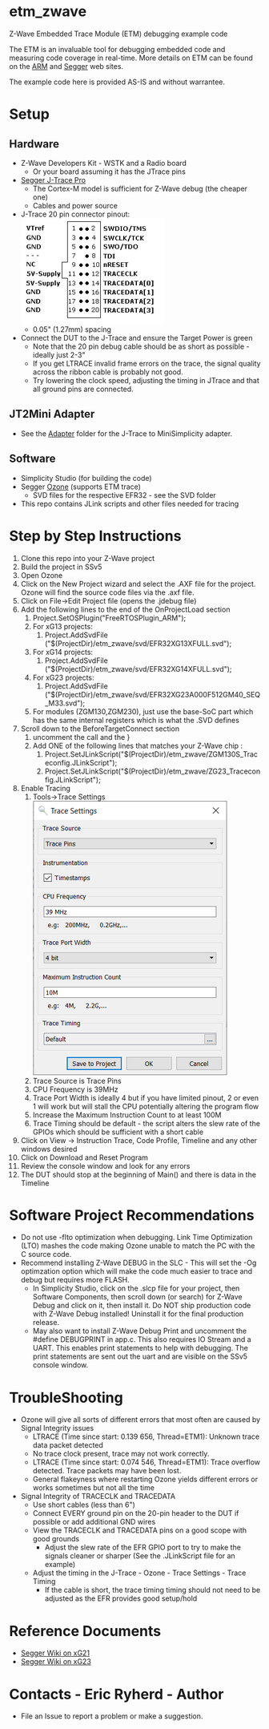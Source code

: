 # etm\_zwave
Z-Wave Embedded Trace Module (ETM) debugging example code

The ETM is an invaluable tool for debugging embedded code and measuring code coverage in real-time.
More details on ETM can be found on the [ARM](https://developer.arm.com/documentation/ddi0337/h/embedded-trace-macrocell/about-the-etm) and [Segger](https://www.segger.com/) web sites.

The example code here is provided AS-IS and without warrantee.

# Setup

## Hardware

- Z-Wave Developers Kit - WSTK and a Radio board
    - Or your board assuming it has the JTrace pins
- [Segger J-Trace Pro](https://www.segger.com/products/debug-probes/j-trace/)
    - The Cortex-M model is sufficient for Z-Wave debug (the cheaper one)
    - Cables and power source
- J-Trace 20 pin connector pinout: ![J-Trace Pinout](./pics/jtrace-pinout.png)
    - 0.05" (1.27mm) spacing
- Connect the DUT to the J-Trace and ensure the Target Power is green
    - Note that the 20 pin debug cable should be as short as possible - ideally just 2-3"
    - If you get LTRACE invalid frame errors on the trace, the signal quality across the ribbon cable is probably not good.
    - Try lowering the clock speed, adjusting the timing in JTrace and that all ground pins are connected.

## JT2Mini Adapter

- See the [Adapter](./adapter/ReadMe.md) folder for the J-Trace to MiniSimplicity adapter.

## Software

- Simplicity Studio (for building the code)
- Segger [Ozone](https://www.segger.com/products/development-tools/ozone-j-link-debugger/]Debugger) (supports ETM trace)
    - SVD files for the respective EFR32 - see the SVD folder
- This repo contains JLink scripts and other files needed for tracing

# Step by Step Instructions

1. Clone this repo into your Z-Wave project
2. Build the project in SSv5
3. Open Ozone
4. Click on the New Project wizard and select the .AXF file for the project. Ozone will find the source code files via the .axf file.
5. Click on File-\>Edit Project file (opens the .jdebug file)
6. Add the following lines to the end of the OnProjectLoad section
    1. Project.SetOSPlugin("FreeRTOSPlugin\_ARM"); 
    1. For xG13 projects:
        1. Project.AddSvdFile ("$(ProjectDir)/etm\_zwave/svd/EFR32XG13XFULL.svd"); 
    1. For xG14 projects:
        1. Project.AddSvdFile ("$(ProjectDir)/etm\_zwave/svd/EFR32XG14XFULL.svd"); 
    1. For xG23 projects:
        1. Project.AddSvdFile ("$(ProjectDir)/etm\_zwave/svd/EFR32XG23A000F512GM40\_SEQ\_M33.svd"); 
    2. For modules (ZGM130,ZGM230), just use the base-SoC part which has the same internal registers which is what the .SVD defines
7. Scroll down to the BeforeTargetConnect section
    1. uncomment the call and the }
    2. Add ONE of the following lines that matches your Z-Wave chip :
        1. Project.SetJLinkScript("$(ProjectDir)/etm_zwave/ZGM130S_Traceconfig.JLinkScript"); 
        1. Project.SetJLinkScript("$(ProjectDir)/etm_zwave/ZG23_Traceconfig.JLinkScript"); 
8. Enable Tracing
    1. Tools-\>Trace Settings ![Trace Settings](./pics/TraceSettings.png)
    2. Trace Source is Trace Pins
    3. CPU Frequency is 39MHz
    4. Trace Port Width is ideally 4 but if you have limited pinout, 2 or even 1 will work but will stall the CPU potentially altering the program flow
    5. Increase the Maximum Instruction Count to at least 100M
    6. Trace Timing should be default - the script alters the slew rate of the GPIOs which should be sufficient with a short cable
9. Click on View -\> Instruction Trace, Code Profile, Timeline and any other windows desired
10. Click on Download and Reset Program  
11. Review the console window and look for any errors
12. The DUT should stop at the beginning of Main() and there is data in the Timeline

# Software Project Recommendations

- Do not use -flto optimization when debugging. Link Time Optimization (LTO) mashes the code making Ozone unable to match the PC with the C source code.
- Recommend installing Z-Wave DEBUG in the SLC - This will set the -Og optimzation option which will make the code much easier to trace and debug but requires more FLASH.
    - In Simplicity Studio, click on the .slcp file for your project, then Software Components, then scroll down (or search) for Z-Wave Debug and click on it, then install it. Do NOT ship production code with Z-Wave Debug installed! Uninstall it for the final production release.
    - May also want to install Z-Wave Debug Print and uncomment the #define DEBUGPRINT in app.c. This also requires IO Stream and a UART. This enables print statements to help with debugging. The print statements are sent out the uart and are visible on the SSv5 console window.

# TroubleShooting

- Ozone will give all sorts of different errors that most often are caused by Signal Integrity issues
    - LTRACE (Time since start: 0.139 656, Thread=ETM1): Unknown trace data packet detected
    - No trace clock present, trace may not work correctly.
    - LTRACE (Time since start: 0.074 546, Thread=ETM1): Trace overflow detected. Trace packets may have been lost.
    - General flakeyness where restarting Ozone yields different errors or works sometimes but not all the time
- Signal Integrity of TRACECLK and TRACEDATA
    - Use short cables (less than 6")
    - Connect EVERY ground pin on the 20-pin header to the DUT if possible or add additional GND wires
    - View the TRACECLK and TRACEDATA pins on a good scope with good grounds
        - Adjust the slew rate of the EFR GPIO port to try to make the signals cleaner or sharper (See the .JLinkScript file for an example)
    - Adjust the timing in the J-Trace - Ozone - Trace Settings - Trace Timing
        - If the cable is short, the trace timing timing should not need to be adjusted as the EFR provides good setup/hold

# Reference Documents

- [Segger Wiki on xG21](https://wiki.segger.com/Silicon_Labs_EFR32xG21)
- [Segger Wiki on xG23](https://wiki.segger.com/Silicon_Labs_EFR32xG23)

# Contacts - Eric Ryherd - Author

- File an Issue to report a problem or make a suggestion.

